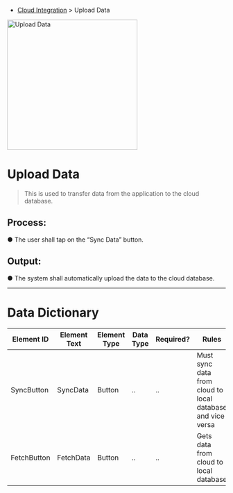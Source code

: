 - [Cloud Integration](../MAIN_MD/4_SQUAREMIND_CloudIntegration.md) > Upload Data

<img src="https://github.com/HarleyGotardo/square-mind/assets/106173250/04a8eb8e-74b3-4d5b-b0a4-a8e4bf82c2be" alt="Upload Data" width="300"/>

# Upload Data
> This is used to transfer data from the application to the cloud database.

## Process:
  ● The user shall tap on the “Sync Data” button.


## Output:
  ● The system shall automatically upload the data to the cloud database.

______
>
# Data Dictionary
| Element ID | Element Text| Element Type | Data Type | Required? | Rules |
|------------|------------|------------|------------|------------|------------|
| SyncButton | SyncData | Button |..|..| Must sync data from cloud to local database and vice versa |
|  FetchButton | FetchData | Button |..|..| Gets data from cloud to local database |


